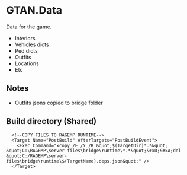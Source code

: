 ﻿# GTAN.Data

Data for the game.

- Interiors
- Vehicles dicts
- Ped dicts
- Outfits
- Locations
- Etc

## Notes

- Outfits jsons copied to bridge folder

## Build directory (Shared)
	  <!--COPY FILES TO RAGEMP RUNTIME-->
	  <Target Name="PostBuild" AfterTargets="PostBuildEvent">
		<Exec Command="xcopy /E /Y /R &quot;$(TargetDir)*.*&quot; &quot;C:\RAGEMP\server-files\bridge\runtime\*.*&quot;&#xD;&#xA;del &quot;C:/RAGEMP\server-files\bridge\runtime\$(TargetName).deps.json&quot;" />
	  </Target>
